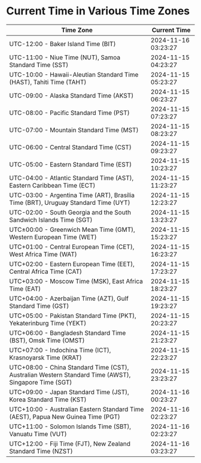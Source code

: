 # Current Time in Various Time Zones

| Time Zone | Current Time |
|-----------|--------------|
| UTC-12:00 - Baker Island Time (BIT) | 2024-11-16 03:23:27 |
| UTC-11:00 - Niue Time (NUT), Samoa Standard Time (SST) | 2024-11-15 04:23:27 |
| UTC-10:00 - Hawaii-Aleutian Standard Time (HAST), Tahiti Time (TAHT) | 2024-11-15 05:23:27 |
| UTC-09:00 - Alaska Standard Time (AKST) | 2024-11-15 06:23:27 |
| UTC-08:00 - Pacific Standard Time (PST) | 2024-11-15 07:23:27 |
| UTC-07:00 - Mountain Standard Time (MST) | 2024-11-15 08:23:27 |
| UTC-06:00 - Central Standard Time (CST) | 2024-11-15 09:23:27 |
| UTC-05:00 - Eastern Standard Time (EST) | 2024-11-15 10:23:27 |
| UTC-04:00 - Atlantic Standard Time (AST), Eastern Caribbean Time (ECT) | 2024-11-15 11:23:27 |
| UTC-03:00 - Argentina Time (ART), Brasília Time (BRT), Uruguay Standard Time (UYT) | 2024-11-15 12:23:27 |
| UTC-02:00 - South Georgia and the South Sandwich Islands Time (SGT) | 2024-11-15 13:23:27 |
| UTC±00:00 - Greenwich Mean Time (GMT), Western European Time (WET) | 2024-11-15 15:23:27 |
| UTC+01:00 - Central European Time (CET), West Africa Time (WAT) | 2024-11-15 16:23:27 |
| UTC+02:00 - Eastern European Time (EET), Central Africa Time (CAT) | 2024-11-15 17:23:27 |
| UTC+03:00 - Moscow Time (MSK), East Africa Time (EAT) | 2024-11-15 18:23:27 |
| UTC+04:00 - Azerbaijan Time (AZT), Gulf Standard Time (GST) | 2024-11-15 19:23:27 |
| UTC+05:00 - Pakistan Standard Time (PKT), Yekaterinburg Time (YEKT) | 2024-11-15 20:23:27 |
| UTC+06:00 - Bangladesh Standard Time (BST), Omsk Time (OMST) | 2024-11-15 21:23:27 |
| UTC+07:00 - Indochina Time (ICT), Krasnoyarsk Time (KRAT) | 2024-11-15 22:23:27 |
| UTC+08:00 - China Standard Time (CST), Australian Western Standard Time (AWST), Singapore Time (SGT) | 2024-11-15 23:23:27 |
| UTC+09:00 - Japan Standard Time (JST), Korea Standard Time (KST) | 2024-11-16 00:23:27 |
| UTC+10:00 - Australian Eastern Standard Time (AEST), Papua New Guinea Time (PGT) | 2024-11-16 02:23:27 |
| UTC+11:00 - Solomon Islands Time (SBT), Vanuatu Time (VUT) | 2024-11-16 02:23:27 |
| UTC+12:00 - Fiji Time (FJT), New Zealand Standard Time (NZST) | 2024-11-16 03:23:27 |
